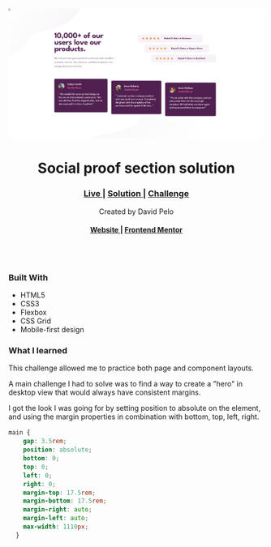 ![Social Proof Section Desktop](./desktop-screenshot.png)

<h1 align="center">Social proof section solution
</h1>

<div align="center">
  <h3>
    <a href="https://stunning-flan-677ee8.netlify.app/" color="white">
      Live
    </a>
    <span> | </span>
    <a href="https://www.frontendmentor.io/solutions/social-proof-section-cGg3VfET_O">
      Solution
    </a>
    <span> | </span>
    <a href="https://www.frontendmentor.io/challenges/social-proof-section-6e0qTv_bA">
      Challenge
    </a>
  </h3>
   Created by David Pelo
  <h4>
    <a href="https://www.davidpelo.com" color="white">
      Website
    </a>
    <span> | </span>
    <a href="https://www.frontendmentor.io/profile/DavidPelo">
      Frontend Mentor
    </a>
  </h4>
</div>
<br><br>

### Built With

- HTML5
- CSS3
- Flexbox
- CSS Grid
- Mobile-first design

### What I learned

This challenge allowed me to practice both page and component layouts.

A main challenge I had to solve was to find a way to create a "hero" in desktop view that would always have consistent margins.

I got the look I was going for by setting position to absolute on the element, and using the margin properties in combination with bottom, top, left, right.

```css
main {
    gap: 3.5rem;
    position: absolute;
    bottom: 0;
    top: 0;
    left: 0;
    right: 0;
    margin-top: 17.5rem;
    margin-bottom: 17.5rem;
    margin-right: auto;
    margin-left: auto;
    max-width: 1110px;
  }
```